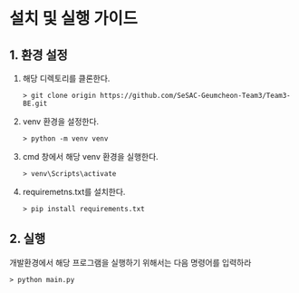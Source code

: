 # 설치 및 실행 가이드

## 1. 환경 설정
1. 해당 디렉토리를 클론한다.
   ```
   > git clone origin https://github.com/SeSAC-Geumcheon-Team3/Team3-BE.git
   ```

2. venv 환경을 설정한다.
   ```
   > python -m venv venv
   ```

3. cmd 창에서 해당 venv 환경을 실행한다.
   ```
   > venv\Scripts\activate
   ```

4. requiremetns.txt를 설치한다.
   ```
   > pip install requirements.txt
   ```

## 2. 실행
개발환경에서 해당 프로그램을 실행하기 위해서는 다음 명령어를 입력하라
```
> python main.py
```